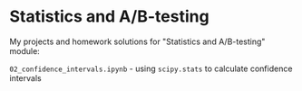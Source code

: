 # Statistics and A/B-testing

My projects and homework solutions for "Statistics and A/B-testing" module:

`02_confidence_intervals.ipynb` - using `scipy.stats` to calculate confidence intervals  
